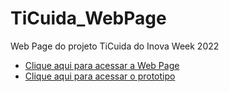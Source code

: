 # TiCuida_WebPage
Web Page do projeto TiCuida do Inova Week 2022 
- [Clique aqui para acessar a Web Page](https://bernardoabaurre.github.io/TiCuida_WebPage/)
- [Clique aqui para acessar o prototipo](https://www.figma.com/file/5w72l2wIlbEl3wJlX9mZVA/TI-CUIDA?node-id=0%3A1)

